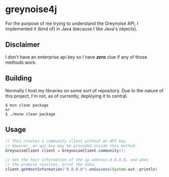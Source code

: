 # greynoise4j
For the purpose of me trying to understand
the Greynoise API, I implemented it (kind of) in
Java (because I like Java's objects).

## Disclaimer
I don't have an enterprise api key so I have
***zero*** clue if any of those methods work.

## Building
Normally I host my libraries on some sort of repository.
Due to the nature of this project, I'm not, as of currently, deploying it to central.
```
$ mvn clean package
or
$ ./mvnw clean package
```

## Usage
```java
// This creates a community client without an API key.
// However, an api key may be provided inside this method.
GreynoiseClient client = GreynoiseClient.community();

// Get the host information of the ip address 8.8.8.8, and when
// the promise resolves, print the data.
client.getHostInformation("8.8.8.8").onSuccess(System.out::println)
```